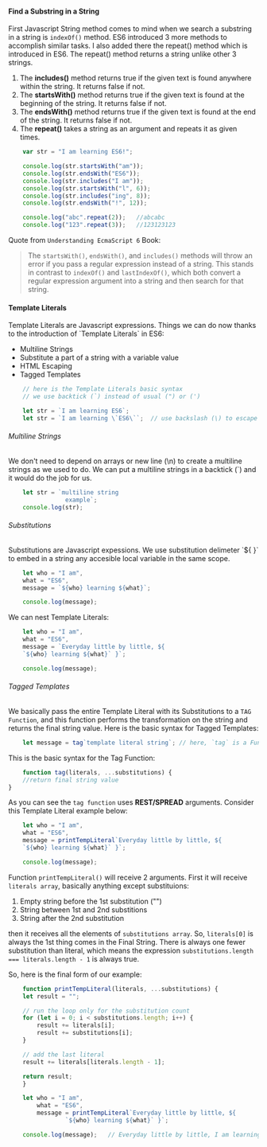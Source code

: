<h4>Find a Substring in a String</h4>

First Javascript String method comes to mind when we search a substring in a string is `indexOf()` method. ES6 introduced 3 more methods to accomplish similar tasks. I also added there the repeat() method which is introduced in ES6. The repeat() method returns a string unlike other 3 strings.

1. The **includes()** method returns true if the given text is found anywhere within the string. It returns false if not.
2. The **startsWith()** method returns true if the given text is found at the beginning of the string. It returns false if not.
3. The **endsWith()** method returns true if the given text is found at the end of the string. It returns false if not.
4. The **repeat()** takes a string as an argument and repeats it as given times.

```javascript
	var str = "I am learning ES6!";

	console.log(str.startsWith("am"));
	console.log(str.endsWith("ES6"));
	console.log(str.includes("I am"));
	console.log(str.startsWith("l", 6));
	console.log(str.includes("ing", 8));
	console.log(str.endsWith("!", 12));

	console.log("abc".repeat(2));	//abcabc
	console.log("123".repeat(3));	//123123123
```

Quote from `Understanding EcmaScript 6` Book:
> The `startsWith()`, `endsWith()`, and `includes()` methods will throw an error if you pass a regular expression instead of a string. This stands in contrast to `indexOf()` and `lastIndexOf()`, which both convert a regular expression argument into a string and then search for that string.

<h4>Template Literals</h4>
Template Literals are Javascript expressions. Things we can do now thanks to the introduction of `Template Literals` in ES6:

- Multiline Strings
- Substitute a part of a string with a variable value
- HTML Escaping
- Tagged Templates

```javascript
	// here is the Template Literals basic syntax
	// we use backtick (`) instead of usual (") or (')

	let str = `I am learning ES6`;
	let str = `I am learning \`ES6\``;	// use backslash (\) to escape backtick (`)
```
<h6>Multiline Strings</h6>

We don't need to depend on arrays or new line (\n) to create a multiline strings as we used to do. We can put a multiline strings in a backtick (`) and it would do the job for us.
```javascript
	let str = `multiline string
				example`;
	console.log(str);
```
<h6>Substitutions</h6>
Substitutions are Javascript expessions. We use substitution delimeter `${ }` to embed in a string any accesible local variable in the same scope.

```javascript
	let who = "I am", 
	what = "ES6", 
	message = `${who} learning ${what}`;

	console.log(message);
```

We can nest Template Literals:

```javascript
	let who = "I am", 
	what = "ES6", 
	message = `Everyday little by little, ${ 
	`${who} learning ${what}` }`;

	console.log(message);
```

<h6>Tagged Templates</h6>

We basically pass the entire Template Literal with its Substitutions to a `TAG Function`, and this function performs the transformation on the string and returns the final string value. Here is the basic syntax for Tagged Templates:

```javascript
	let message = tag`template literal string`;	// here, `tag` is a Function
```

This is the basic syntax for the Tag Function:

```javascript
	function tag(literals, ...substitutions) {
	//return final string value
}
```
As you can see the `tag function` uses **REST/SPREAD** arguments. Consider this Template Literal example below:

```javascript
	let who = "I am", 
	what = "ES6", 
	message = printTempLiteral`Everyday little by little, ${ 
	`${who} learning ${what}` }`;

	console.log(message);
```

Function `printTempLiteral()` will receive 2 arguments. First it will receive `literals array`, basically anything except substituions:

1. Empty string before the 1st substitution ("")
2. String between 1st and 2nd substitions
3. String after the 2nd substitution

then it receives all the elements of `substitutions array`.
So, `literals[0]` is always the 1st thing comes in the Final String. There is always one fewer substitution than literal, which means the expression `substitutions.length === literals.length - 1` is always true.

So, here is the final form of our example:

```javascript
	function printTempLiteral(literals, ...substitutions) {
    let result = "";

    // run the loop only for the substitution count
    for (let i = 0; i < substitutions.length; i++) {
        result += literals[i];
        result += substitutions[i];
    }

    // add the last literal
    result += literals[literals.length - 1];

    return result;
	}

	let who = "I am", 
		what = "ES6", 
		message = printTempLiteral`Everyday little by little, ${ 
				`${who} learning ${what}` }`;

	console.log(message);	// Everyday little by little, I am learning ES6
```